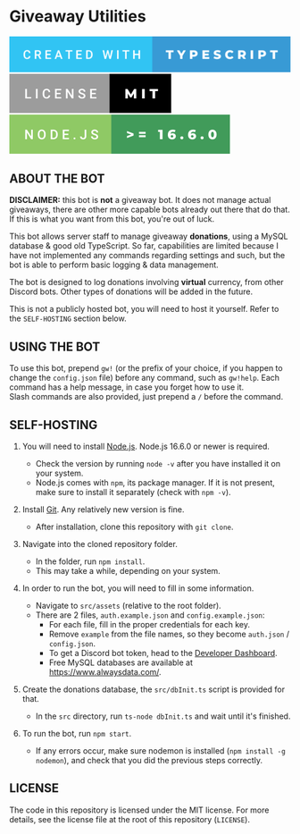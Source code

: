 # Giveaway Utilities

![Built with TypeScript](./.github/created-with-typescript.svg) ![License - MIT](./.github/license-mit.svg) ![Node.js Version >= 16.6.0](./.github/node.js.svg)

## ABOUT THE BOT

**DISCLAIMER:** this bot is **not** a giveaway bot. It does not manage actual giveaways, there are other more capable bots already out there that do that. If this is what you want from this bot, you're out of luck.

This bot allows server staff to manage giveaway **donations**, using a MySQL database & good old TypeScript. So far, capabilities are limited because I have not implemented any commands regarding settings and such, but the bot is able to perform basic logging & data management.

The bot is designed to log donations involving **virtual** currency, from other Discord bots. Other types of donations will be added in the future.

This is not a publicly hosted bot, you will need to host it yourself. Refer to the `SELF-HOSTING` section below.

## USING THE BOT

To use this bot, prepend `gw!` (or the prefix of your choice, if you happen to change the `config.json` file) before any command, such as `gw!help`. Each command has a help message, in case you forget how to use it.  
Slash commands are also provided, just prepend a `/` before the command.

## SELF-HOSTING

1. You will need to install [Node.js](https://nodejs.org/en/). Node.js 16.6.0 or newer is required.
    - Check the version by running `node -v` after you have installed it on your system.
    - Node.js comes with `npm`, its package manager. If it is not present, make sure to install it separately (check with `npm -v`).

2. Install [Git](https://git-scm.com/downloads). Any relatively new version is fine.
    - After installation, clone this repository with `git clone`.

3. Navigate into the cloned repository folder.
    - In the folder, run `npm install`.
    - This may take a while, depending on your system.

4. In order to run the bot, you will need to fill in some information.
    - Navigate to `src/assets` (relative to the root folder).
    - There are 2 files, `auth.example.json` and `config.example.json`:
        - For each file, fill in the proper credentials for each key.
        - Remove `example` from the file names, so they become `auth.json` / `config.json`.
        - To get a Discord bot token, head to the [Developer Dashboard](https://discord.com/login?redirect_to=%2Fdevelopers%2Fapplications).
        - Free MySQL databases are available at https://www.alwaysdata.com/.

5. Create the donations database, the `src/dbInit.ts` script is provided for that.
    - In the `src` directory, run `ts-node dbInit.ts` and wait until it's finished.

6. To run the bot, run `npm start`.
    - If any errors occur, make sure nodemon is installed (`npm install -g nodemon`), and check that you did the previous steps correctly.

## LICENSE

The code in this repository is licensed under the MIT license. For more details, see the license file at the root of this repository (`LICENSE`).